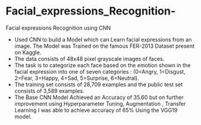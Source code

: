 # Facial_expressions_Recognition-


Facial expressions Recognition using CNN
- Used CNN to build a Model which can Learn facial expressions from an image. The Model was Trained on the famous FER-2013 Dataset present on Kaggle. 
- The data consists of 48x48 pixel grayscale images of faces.
- The task is to categorize each face based on the emotion shown in the facial expression into one of seven categories :
   (0=Angry, 1=Disgust, 2=Fear, 3=Happy, 4=Sad, 5=Surprise, 6=Neutral). 
- The training set consists of 28,709 examples and the public test set consists of 3,589 examples.
- The Base CNN Model Achieved an Accuracy of 35.60 but on further improvement using Hyperparameter Tuning, Augmentation , Transfer Learning I was able to achieve accuracy of 65% Using the VGG19 model.
